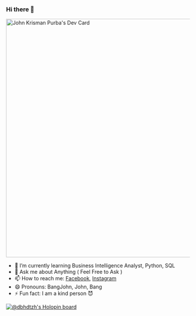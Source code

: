 ### Hi there 👋

<!--
**bangjohn/bangjohn** is a ✨ _special_ ✨ repository because its `README.md` (this file) appears on your GitHub profile.

Here are some ideas to get you started:
-->
<a href="https://app.daily.dev/dbhdtzh"><img src="https://api.daily.dev/devcards/v2/zeEMb7oPTWwuU1uCe4iDe.png?r=qru&type=wide" width="652" alt="John Krisman Purba's Dev Card"/></a>

- 🌱 I’m currently learning Business Intelligence Analyst, Python, SQL
- 💬 Ask me about Anything ( Feel Free to Ask )
- 📫 How to reach me: <a href="https://fb.com/dbhdtzh">Facebook</a>, <a href="https://instagram.com/bangjohn.id">Instagram</a>
- 😄 Pronouns: BangJohn, John, Bang
- ⚡ Fun fact: I am a kind person 😈

[![@dbhdtzh's Holopin board](https://holopin.io/api/user/board?user=dbhdtzh)](https://holopin.io/@dbhdtzh)




